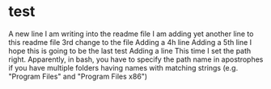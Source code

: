 # test
A new line I am writing into the readme file
I am adding yet another line to this readme file
3rd change to the file
Adding a 4h line
Adding a 5th line
I hope this is going to be the last test
Adding a line
This time I set the path right. Apparently, in bash, you have to specify the path name in apostrophes if you have multiple folders having names with matching strings (e.g. "Program Files" and "Program Files x86")
